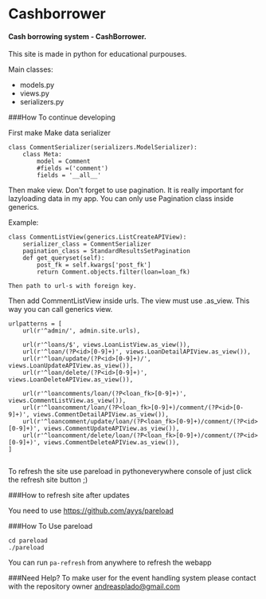 # Cashborrower

#### Cash borrowing system - CashBorrower.

This site is made in python for educational purpouses.




Main classes:
* models.py
* views.py
* serializers.py

###How To continue developing

First make Make data serializer

```
class CommentSerializer(serializers.ModelSerializer):
    class Meta:
        model = Comment
        #fields =('comment')
        fields = '__all__'
```

Then make view. Don't forget to use pagination. It is really important for lazyloading data in my app.
You can only use Pagination class inside generics.

Example:

```
class CommentListView(generics.ListCreateAPIView):
    serializer_class = CommentSerializer
    pagination_class = StandardResultsSetPagination
    def get_queryset(self):
        post_fk = self.kwargs['post_fk']
        return Comment.objects.filter(loan=loan_fk)

Then path to url-s with foreign key.
```
Then add CommentListView inside urls. The view must use .as_view. This way you can call generics view.

```
urlpatterns = [
    url(r'^admin/', admin.site.urls),

    url(r'^loans/$', views.LoanListView.as_view()),
    url(r'^loan/(?P<id>[0-9]+)', views.LoanDetailAPIView.as_view()),
    url(r'^loan/update/(?P<id>[0-9]+)/', views.LoanUpdateAPIView.as_view()),
    url(r'^loan/delete/(?P<id>[0-9]+)', views.LoanDeleteAPIView.as_view()),

    url(r'^loancomments/loan/(?P<loan_fk>[0-9]+)', views.CommentListView.as_view()),
    url(r'^loancomment/loan/(?P<loan_fk>[0-9]+)/comment/(?P<id>[0-9]+)', views.CommentDetailAPIView.as_view()),
    url(r'^loancomment/update/loan/(?P<loan_fk>[0-9]+)/comment/(?P<id>[0-9]+)', views.CommentUpdateAPIView.as_view()),
    url(r'^loancomment/delete/loan/(?P<loan_fk>[0-9]+)/comment/(?P<id>[0-9]+)', views.CommentDeleteAPIView.as_view()),
]


```











To refresh the site use pareload in pythoneverywhere console of just click the refresh site button ;)



###How to refresh site after updates

You need to use https://github.com/ayys/pareload

###How To Use pareload

```
cd pareload
./pareload

```
You can run 
    ```
    pa-refresh
    ``` from anywhere to refresh the webapp

###Need Help?
To make user for the event handling system please contact with the repository owner andreasplado@gmail.com
